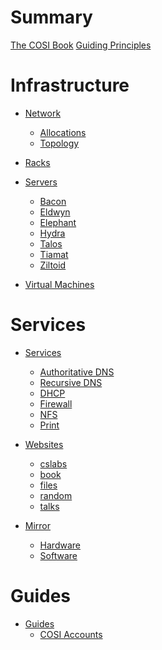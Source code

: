 # Summary

[The COSI Book](./the_cosi_book.md)
[Guiding Principles](./guiding_principles.md)

# Infrastructure

- [Network](./infrastructure/network/index.md)
	- [Allocations](./infrastructure/network/ip_allocations.md)
	- [Topology]()

- [Racks](./infrastructure/racks.md)

- [Servers](./infrastructure/servers/index.md)
	- [Bacon]()
	- [Eldwyn](./infrastructure/servers/eldwyn.md)
	- [Elephant](./infrastructure/servers/elephant.md)
	- [Hydra](./infrastructure/servers/hydra.md)
	- [Talos](./infrastructure/servers/talos.md)
	- [Tiamat](./infrastructure/servers/tiamat.md)
	- [Ziltoid](./infrastructure/servers/ziltoid.md)

- [Virtual Machines](./infrastructure/vms.md)

# Services

- [Services]()
	- [Authoritative DNS](./services/authoritative_dns.md)
	- [Recursive DNS](./services/recursive_dns.md)
	- [DHCP](./services/dhcp.md)
	- [Firewall](./services/firewall.md)
	- [NFS]()
	- [Print](./services/print.md)

- [Websites]()
	- [cslabs]()
	- [book]()
	- [files]()
	- [random]()
	- [talks]()

- [Mirror](./mirror/introduction.md)
	- [Hardware]()
	- [Software]()

# Guides 

- [Guides]() 
	- [COSI Accounts](./guides/cosi_accounts.md)
